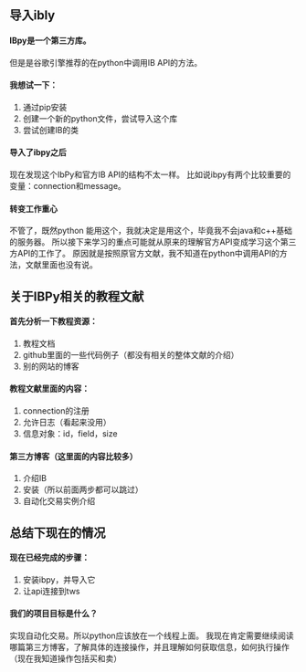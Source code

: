 ## 导入ibly
#### IBpy是一个第三方库。
但是是谷歌引擎推荐的在python中调用IB API的方法。

#### 我想试一下：
1.	通过pip安装
2.	创建一个新的python文件，尝试导入这个库
3.	尝试创建IB的类

#### 导入了ibpy之后
现在发现这个IbPy和官方IB API的结构不太一样。
比如说ibpy有两个比较重要的变量：connection和message。

#### 转变工作重心
不管了，既然python 能用这个，我就决定是用这个，毕竟我不会java和c++基础的服务器。
所以接下来学习的重点可能就从原来的理解官方API变成学习这个第三方API的工作了。
原因就是按照原官方文献，我不知道在python中调用API的方法，文献里面也没有说。

## 关于IBPy相关的教程文献
#### 首先分析一下教程资源：
1.	教程文档
2.	github里面的一些代码例子（都没有相关的整体文献的介绍）
3.	别的网站的博客

#### 教程文献里面的内容：
1.	connection的注册
2.	允许日志（看起来没用）
3.	信息对象：id，field，size

#### 第三方博客（这里面的内容比较多）
1.	介绍IB
2.	安装（所以前面两步都可以跳过）
3.	自动化交易实例介绍

## 总结下现在的情况
#### 现在已经完成的步骤：
1.	安装ibpy，并导入它
2.	让api连接到tws

#### 我们的项目目标是什么？
实现自动化交易。所以python应该放在一个线程上面。
我现在肯定需要继续阅读哪篇第三方博客，了解具体的连接操作，并且理解如何获取信息，如何执行操作（现在我知道操作包括买和卖）

